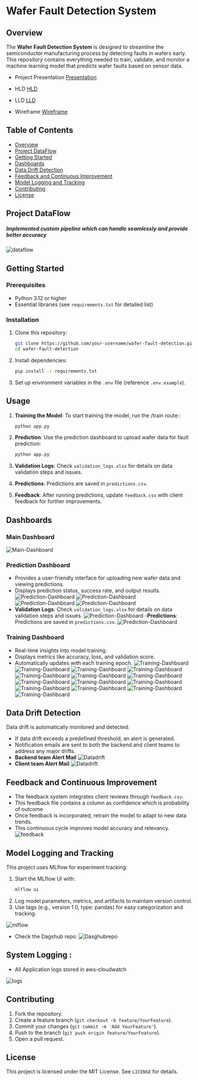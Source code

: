 
# Wafer Fault Detection System

## Overview

The **Wafer Fault Detection System** is designed to streamline the semiconductor manufacturing process by detecting faults in wafers early. This repository contains everything needed to train, validate, and monitor a machine learning model that predicts wafer faults based on sensor data.

- Project Presentation
[Presentation](<project_documents/Project Presentation.pdf>)

- HLD
[HLD](project_documents/HLD.pdf)

- LLD 
[LLD](project_documents/LLD.pdf)

- Wireframe
[Wireframe](project_documents/WIREFRAME.pdf)

## Table of Contents

- [Overview](#overview)
- [Project DataFlow](#ProjectDataFlow)
- [Getting Started](#getting-started)
- [Dashboards](#dashboards)
- [Data Drift Detection](#data-drift-detection)
- [Feedback and Continuous Improvement](#feedback-and-continuous-improvement)
- [Model Logging and Tracking](#model-logging-and-tracking)
- [Contributing](#contributing)
- [License](#license)

## Project DataFlow

##### Implemented custom pipeline which can handle seamlessly and provide better accuracy
![dataflow](./project_documents/wireframe_images/dataflow.png)


## Getting Started

### Prerequisites

- Python 3.12 or higher
- Essential libraries (see `requirements.txt` for detailed list)

### Installation

1. Clone this repository:
   ```bash
   git clone https://github.com/your-username/wafer-fault-detection.git
   cd wafer-fault-detection
   ```

2. Install dependencies:
   ```bash
   pip install -r requirements.txt
   ```

3. Set up environment variables in the `.env` file (reference `.env.example`).



## Usage

1. **Training the Model**: To start training the model, run the /train route::
   ```bash
   python app.py
   ```

2. **Prediction**: Use the prediction dashboard to upload wafer data for fault prediction:
   ```bash
   python app.py
   ```

3. **Validation Logs**: Check `validation_logs.xlsx` for details on data validation steps and issues.

4. **Predictions**: Predictions are saved in `predictions.csv`.

5. **Feedback**: After running predictions, update `feedback.csv` with client feedback for further improvements.

## Dashboards

### Main Dashboard
![Main-Dashboard](./project_documents/wireframe_images/main_dashboard.png)


### Prediction Dashboard

- Provides a user-friendly interface for uploading new wafer data and viewing predictions.
- Displays prediction status, success rate, and output results.
![Prediction-Dashboard](./project_documents/wireframe_images/prediction_dashboard1.png)
![Prediction-Dashboard](./project_documents/wireframe_images/prediction_dashboard2.png)
![Prediction-Dashboard](./project_documents/wireframe_images/prediction_dashboard3.png)
![Prediction-Dashboard](./project_documents/wireframe_images/prediction_dashboard4.png)
- **Validation Logs**: Check `validation_logs.xlsx` for details on data validation steps and issues.
![Prediction-Dashboard](./project_documents/wireframe_images/validaiton_logs.png)
-**Predictions**: Predictions are saved in `predictions.csv`.
![Prediction-Dashboard](./project_documents/wireframe_images/prediction_file.png)


### Training Dashboard

- Real-time insights into model training.
- Displays metrics like accuracy, loss, and validation score.
- Automatically updates with each training epoch.
![Training-Dashboard](./project_documents/wireframe_images/training_process.png)
![Training-Dashboard](./project_documents/wireframe_images/training_dashboard1.png)
![Training-Dashboard](./project_documents/wireframe_images/training_dashboard2.png)
![Training-Dashboard](./project_documents/wireframe_images/training_dashboard3.png)
![Training-Dashboard](./project_documents/wireframe_images/training_dashboard4.png)
![Training-Dashboard](./project_documents/wireframe_images/training_dashboard5.png)
![Training-Dashboard](./project_documents/wireframe_images/training_dashboard6.png)
![Training-Dashboard](./project_documents/wireframe_images/training_dashboard7.png)
![Training-Dashboard](./project_documents/wireframe_images/training_dashboard8.png)
![Training-Dashboard](./project_documents/wireframe_images/training_dashboard9.png)
![Training-Dashboard](./project_documents/wireframe_images/training_dashboard10.png)
![Training-Dashboard](./project_documents/wireframe_images/training_dashboard11.png)
![Training-Dashboard](./project_documents/wireframe_images/training_dashboard12.png)
![Training-Dashboard](./project_documents/wireframe_images/training_dashboard13.png)

## Data Drift Detection

Data drift is automatically monitored and detected:
- If data drift exceeds a predefined threshold, an alert is generated.
- Notification emails are sent to both the backend and client teams to address any major drifts.
- **Backend team Alert Mail** 
![Datadrift](./project_documents/wireframe_images/driftreport_backendteam.png)
- **Client team Alert Mail** 
![Datadrift](./project_documents/wireframe_images/driftreport_client.png)


## Feedback and Continuous Improvement

- The feedback system integrates client reviews through `feedback.csv`.
- This feedback file contains a column as confidence which is probability of outcome 
- Once feedback is incorporated, retrain the model to adapt to new data trends.
- This continuous cycle improves model accuracy and relevancy.
![feedback](./project_documents/wireframe_images/feedbackfile.png)

## Model Logging and Tracking

This project uses MLflow for experiment tracking:
1. Start the MLflow UI with:
   ```bash
   mlflow ui
   ```
2. Log model parameters, metrics, and artifacts to maintain version control.
3. Use tags (e.g., version 1.0, type: pandas) for easy categorization and tracking.

![mlflow](./project_documents/wireframe_images/mlflow.png)

- Check the Dagshub repo:
![Dasghubrepo](https://dagshub.com/Raveenkumar/SENSOR-FAULT-DETECTION.mlflow/#/experiments/0?searchFilter=&orderByKey=attributes.start_time&orderByAsc=false&startTime=ALL&lifecycleFilter=Active&modelVersionFilter=All+Runs&datasetsFilter=W10%3D)


## System Logging :
- All Application logs stored in aws-cloudwatch 

![logs](./project_documents/wireframe_images/cloudwatch.png)

## Contributing

1. Fork the repository.
2. Create a feature branch (`git checkout -b feature/YourFeature`).
3. Commit your changes (`git commit -m 'Add YourFeature'`).
4. Push to the branch (`git push origin feature/YourFeature`).
5. Open a pull request.

## License

This project is licensed under the MIT License. See `LICENSE` for details.
